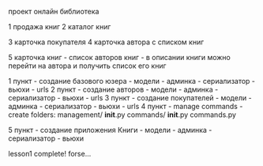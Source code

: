 проект онлайн библиотека

1 продажа книг
2 каталог книг

3 карточка покупателя
4 карточка автора с списком книг

5 карточка книг
    - список авторов книг
    - в описании книги можно перейти на автора и получить список его книг

1 пункт
    - создание базового юзера
    - модели
    - админка
    - сериализатор
    - вьюхи
    - urls
2 пункт
    - создание авторов
    - модели
    - админка
    - сериализатор
    - вьюхи
    - urls
3 пункт
    - создание покупателей
    - модели
    - админка
    - сериализатор
    - вьюхи
    - urls
4 пункт
    - manage commands
    - create folders: management/
                         __init__.py
                         commands/
                             __init__.py
                             commands.py


5 пункт
    - создание приложения Книги
    - модели
    - админка
    - сериализатор
    - вьюхи

lesson1 complete! forse...